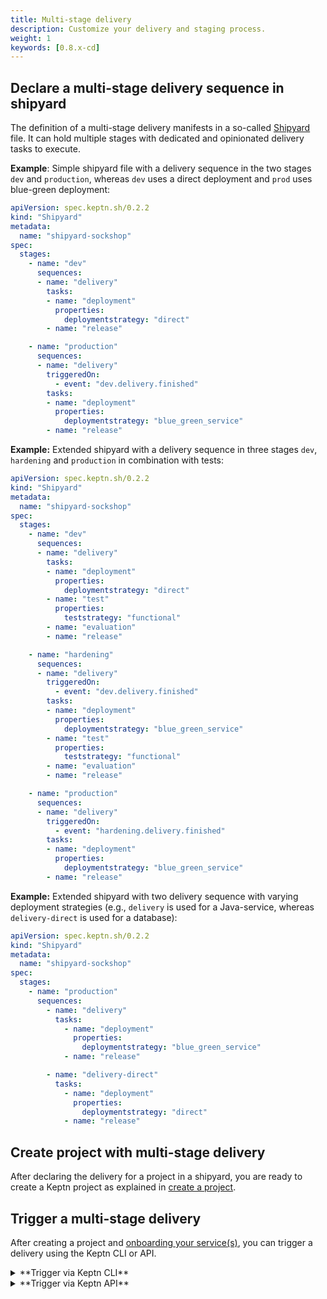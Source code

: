```yaml
---
title: Multi-stage delivery
description: Customize your delivery and staging process.
weight: 1
keywords: [0.8.x-cd]
---
```




## Declare a multi-stage delivery sequence in shipyard

The definition of a multi-stage delivery manifests in a so-called [Shipyard](../../manage/shipyard) file. It can hold multiple stages with dedicated and opinionated delivery tasks to execute.

**Example**: Simple shipyard file with a delivery sequence in the two stages `dev` and `production`, whereas `dev` uses a direct deployment and `prod` uses blue-green deployment:

```yaml
apiVersion: spec.keptn.sh/0.2.2
kind: "Shipyard"
metadata:
  name: "shipyard-sockshop"
spec:
  stages:
    - name: "dev"
      sequences:
      - name: "delivery"
        tasks: 
        - name: "deployment"
          properties:
            deploymentstrategy: "direct"
        - name: "release"

    - name: "production"
      sequences:
      - name: "delivery"
        triggeredOn:
          - event: "dev.delivery.finished"
        tasks: 
        - name: "deployment"
          properties:
            deploymentstrategy: "blue_green_service"
        - name: "release"
```

**Example:** Extended shipyard with a delivery sequence in three stages `dev`, `hardening` and `production` in combination with tests:

```yaml
apiVersion: spec.keptn.sh/0.2.2
kind: "Shipyard"
metadata:
  name: "shipyard-sockshop"
spec:
  stages:
    - name: "dev"
      sequences:
      - name: "delivery"
        tasks: 
        - name: "deployment"
          properties:
            deploymentstrategy: "direct"
        - name: "test"
          properties:
            teststrategy: "functional"
        - name: "evaluation"
        - name: "release"

    - name: "hardening"
      sequences:
      - name: "delivery"
        triggeredOn:
          - event: "dev.delivery.finished"
        tasks: 
        - name: "deployment"
          properties:
            deploymentstrategy: "blue_green_service"
        - name: "test"
          properties:
            teststrategy: "functional"
        - name: "evaluation"
        - name: "release"

    - name: "production"
      sequences:
      - name: "delivery"
        triggeredOn:
          - event: "hardening.delivery.finished"
        tasks: 
        - name: "deployment"
          properties:
            deploymentstrategy: "blue_green_service"
        - name: "release"
```

**Example:** Extended shipyard with two delivery sequence with varying deployment strategies (e.g., `delivery` is used for a Java-service, whereas `delivery-direct` is used for a database):

```yaml
apiVersion: spec.keptn.sh/0.2.2
kind: "Shipyard"
metadata:
  name: "shipyard-sockshop"
spec:
  stages:
    - name: "production"
      sequences:
        - name: "delivery"
          tasks:
            - name: "deployment"
              properties:
                deploymentstrategy: "blue_green_service"
            - name: "release"

        - name: "delivery-direct"
          tasks:
            - name: "deployment"
              properties:
                deploymentstrategy: "direct"
            - name: "release"
```


## Create project with multi-stage delivery

After declaring the delivery for a project in a shipyard, you are ready to create a Keptn project as explained in [create a project](../../manage/project/#create-a-project).

## Trigger a multi-stage delivery

After creating a project and [onboarding your service(s)](../../manage/service), you can trigger a delivery using the Keptn CLI or API.


<details><summary>**Trigger via Keptn CLI**</summary>
<p>

* Use the command [keptn trigger delivery](../../reference/cli/commands/keptn_trigger_delivery/):

```
keptn trigger delivery --project=$PROJECTNAME --service=$SERVICENAME --image=$IMAGE --tag=$TAG
```

</p>
</details>

<details><summary>**Trigger via Keptn API**</summary>
<p>

* Specify a valid Keptn CloudEvent of type `sh.keptn.event.[STAGENAME].delivery.triggered` and store it as JSON file, e.g., `trigger_delivery.json`

```json
{
  "contenttype": "application/json",
  "data": {
    "project": "[PROJECTNAME]",
    "service": "[SERVICENAME]",
    "stage": "[STAGENAME]",
    "configurationChange": {
      "values": {
        "image": "keptn-examples/carts:0.11.3"
      }
    }
  },
  "source": "https://github.com/keptn/keptn/cli",
  "specversion": "1.0",
  "type": "sh.keptn.event.[STAGENAME].delivery.triggered"
}
```

* Trigger a delivery with a POST request on `/event`:

```console
curl -X POST "${KEPTN_ENDPOINT}/v1/event" \
-H "accept: application/json; charset=utf-8" \
-H "x-token: ${KEPTN_API_TOKEN}" \
-H "Content-Type: application/json; charset=utf-8" \
-d @./trigger_delivery.json
```

</p>
</details>




